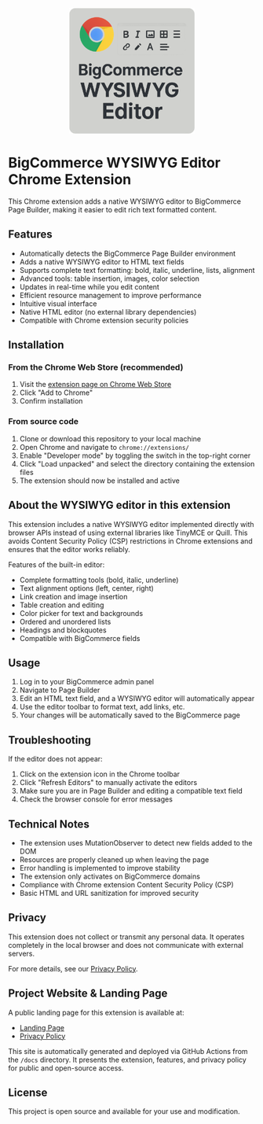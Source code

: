 <p align="center">
  <img src="img/icon.png" alt="BigCommerce WYSIWYG Editor" width="256" height="256"/>
</p>

# BigCommerce WYSIWYG Editor Chrome Extension

This Chrome extension adds a native WYSIWYG editor to BigCommerce Page Builder, making it easier to edit rich text formatted content.

## Features

- Automatically detects the BigCommerce Page Builder environment
- Adds a native WYSIWYG editor to HTML text fields
- Supports complete text formatting: bold, italic, underline, lists, alignment
- Advanced tools: table insertion, images, color selection
- Updates in real-time while you edit content
- Efficient resource management to improve performance
- Intuitive visual interface
- Native HTML editor (no external library dependencies)
- Compatible with Chrome extension security policies

## Installation

### From the Chrome Web Store (recommended)

1. Visit the [extension page on Chrome Web Store](https://chrome.google.com/webstore/detail/bigcommerce-wysiwyg-editor/bejoodidhjgjibjlgnnihpjaebnildba)
2. Click "Add to Chrome"
3. Confirm installation

### From source code

1. Clone or download this repository to your local machine
2. Open Chrome and navigate to `chrome://extensions/`
3. Enable "Developer mode" by toggling the switch in the top-right corner
4. Click "Load unpacked" and select the directory containing the extension files
5. The extension should now be installed and active

## About the WYSIWYG editor in this extension

This extension includes a native WYSIWYG editor implemented directly with browser APIs instead of using external libraries like TinyMCE or Quill. This avoids Content Security Policy (CSP) restrictions in Chrome extensions and ensures that the editor works reliably.

Features of the built-in editor:
- Complete formatting tools (bold, italic, underline)
- Text alignment options (left, center, right)
- Link creation and image insertion
- Table creation and editing
- Color picker for text and backgrounds
- Ordered and unordered lists
- Headings and blockquotes
- Compatible with BigCommerce fields

## Usage

1. Log in to your BigCommerce admin panel
2. Navigate to Page Builder
3. Edit an HTML text field, and a WYSIWYG editor will automatically appear
4. Use the editor toolbar to format text, add links, etc.
5. Your changes will be automatically saved to the BigCommerce page

## Troubleshooting

If the editor does not appear:
1. Click on the extension icon in the Chrome toolbar
2. Click "Refresh Editors" to manually activate the editors
3. Make sure you are in Page Builder and editing a compatible text field
4. Check the browser console for error messages

## Technical Notes

- The extension uses MutationObserver to detect new fields added to the DOM
- Resources are properly cleaned up when leaving the page
- Error handling is implemented to improve stability
- The extension only activates on BigCommerce domains
- Compliance with Chrome extension Content Security Policy (CSP)
- Basic HTML and URL sanitization for improved security

## Privacy

This extension does not collect or transmit any personal data. It operates completely in the local browser and does not communicate with external servers.

For more details, see our [Privacy Policy](PRIVACY_POLICY.md).

## Project Website & Landing Page

A public landing page for this extension is available at:

- [Landing Page](https://cripterhack.github.io/bigcommerce-wysiwyg-extension/)
- [Privacy Policy](https://cripterhack.github.io/bigcommerce-wysiwyg-extension/privacy.html)

This site is automatically generated and deployed via GitHub Actions from the `/docs` directory. It presents the extension, features, and privacy policy for public and open-source access.

## License

This project is open source and available for your use and modification. 